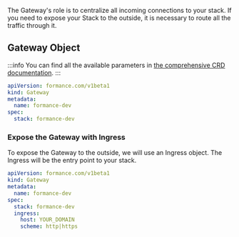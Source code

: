 The Gateway's role is to centralize all incoming connections to your stack. If you need to expose your Stack to the outside, it is necessary to route all the traffic through it.
## Gateway Object

:::info
You can find all the available parameters in [the comprehensive CRD documentation](../09-Configuration%20reference/02-Custom%20Resource%20Definitions.md#gateway).
:::

```yaml
apiVersion: formance.com/v1beta1
kind: Gateway
metadata:
  name: formance-dev
spec:
  stack: formance-dev
```


### Expose the Gateway with Ingress
To expose the Gateway to the outside, we will use an Ingress object. The Ingress will be the entry point to your stack.

```yaml
apiVersion: formance.com/v1beta1
kind: Gateway
metadata:
  name: formance-dev
spec:
  stack: formance-dev
  ingress:
    host: YOUR_DOMAIN
    scheme: http|https
```